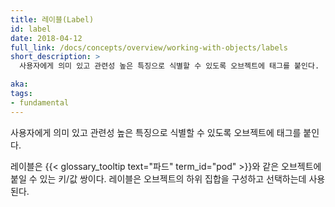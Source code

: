 ```yaml
---
title: 레이블(Label)
id: label
date: 2018-04-12
full_link: /docs/concepts/overview/working-with-objects/labels
short_description: >
  사용자에게 의미 있고 관련성 높은 특징으로 식별할 수 있도록 오브젝트에 태그를 붙인다.

aka:
tags:
- fundamental
---
```

 사용자에게 의미 있고 관련성 높은 특징으로 식별할 수 있도록 오브젝트에 태그를 붙인다.

<!--more-->

레이블은 {{< glossary_tooltip text="파드" term_id="pod" >}}와 같은 오브젝트에 붙일 수 있는 키/값 쌍이다. 레이블은 오브젝트의 하위 집합을 구성하고 선택하는데 사용된다.

